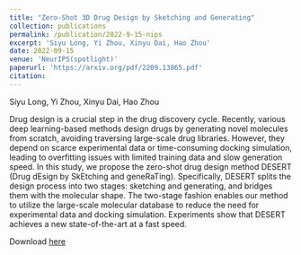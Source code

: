 ```yaml
---
title: "Zero-Shot 3D Drug Design by Sketching and Generating"
collection: publications
permalink: /publication/2022-9-15-nips
excerpt: 'Siyu Long, Yi Zhou, Xinyu Dai, Hao Zhou'
date: 2022-09-15
venue: 'NeurIPS(spotlight)'
paperurl: 'https://arxiv.org/pdf/2209.13865.pdf'
citation: 
---
```

Siyu Long, Yi Zhou, Xinyu Dai, Hao Zhou

Drug design is a crucial step in the drug discovery cycle. Recently, various deep learning-based methods design drugs by generating novel molecules from scratch, avoiding traversing large-scale drug libraries. However, they depend on scarce experimental data or time-consuming docking simulation, leading to overfitting issues with limited training data and slow generation speed. In this study, we propose the zero-shot drug design method DESERT (Drug dEsign by SkEtching and geneRaTing). Specifically, DESERT splits the design process into two stages: sketching and generating, and bridges them with the molecular shape. The two-stage fashion enables our method to utilize the large-scale molecular database to reduce the need for experimental data and docking simulation. Experiments show that DESERT achieves a new state-of-the-art at a fast speed.

Download [here](https://arxiv.org/pdf/2209.13865.pdf)
